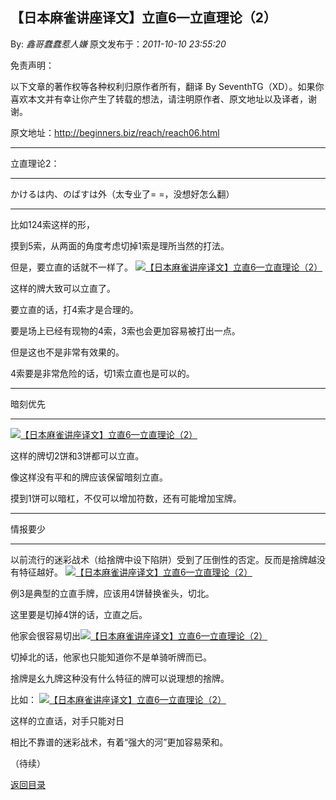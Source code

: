 ## 【日本麻雀讲座译文】立直6—立直理论（2）

By: *鑫哥蠢蠢惹人嫌* 原文发布于：*2011-10-10 23:55:20*

免责声明：

以下文章的著作权等各种权利归原作者所有，翻译 By
SeventhTG（XD）。如果你喜欢本文并有幸让你产生了转载的想法，请注明原作者、原文地址以及译者，谢谢。

原文地址：http://beginners.biz/reach/reach06.html

------------------------------------------------------------------------------------

立直理论2：

------------------------------------------------------------------------------------

かけるは内、のばすは外（太专业了= =，没想好怎么翻）

------------------------------------------------------------------------------------

比如124索这样的形，

摸到5索，从两面的角度考虑切掉1索是理所当然的打法。

但是，要立直的话就不一样了。
[![【日本麻雀讲座译文】立直6&mdash;立直理论（2）](http://s11.sinaimg.cn/middle/7f78b76fgaef3e416ce7a&amp;690)](http://photo.blog.sina.com.cn/showpic.html#blogid=7f78b76f0100y3gb&url=http://s11.sinaimg.cn/orignal/7f78b76fgaef3e416ce7a)

这样的牌大致可以立直了。

要立直的话，打4索才是合理的。

要是场上已经有现物的4索，3索也会更加容易被打出一点。

但是这也不是非常有效果的。

4索要是非常危险的话，切1索立直也是可以的。

------------------------------------------------------------------------------------

暗刻优先

------------------------------------------------------------------------------------
[![【日本麻雀讲座译文】立直6&mdash;立直理论（2）](http://s14.sinaimg.cn/middle/7f78b76fg77e5317c610d&amp;690)](http://photo.blog.sina.com.cn/showpic.html#blogid=7f78b76f0100y3gb&url=http://s14.sinaimg.cn/orignal/7f78b76fg77e5317c610d)

这样的牌切2饼和3饼都可以立直。

像这样没有平和的牌应该保留暗刻立直。

摸到1饼可以暗杠，不仅可以增加符数，还有可能增加宝牌。

------------------------------------------------------------------------------------

情报要少

------------------------------------------------------------------------------------

以前流行的迷彩战术（给捨牌中设下陷阱）受到了压倒性的否定。反而是捨牌越没有特征越好。
[![【日本麻雀讲座译文】立直6&mdash;立直理论（2）](http://s5.sinaimg.cn/middle/7f78b76fgaef401ee6a74&amp;690)](http://photo.blog.sina.com.cn/showpic.html#blogid=7f78b76f0100y3gb&url=http://s5.sinaimg.cn/orignal/7f78b76fgaef401ee6a74)

例3是典型的立直手牌，应该用4饼替换雀头，切北。

这里要是切掉4饼的话，立直之后。

他家会很容易切出[![【日本麻雀讲座译文】立直6&mdash;立直理论（2）](http://s10.sinaimg.cn/middle/7f78b76fgaef4063e10d9&amp;690)](http://photo.blog.sina.com.cn/showpic.html#blogid=7f78b76f0100y3gb&url=http://s10.sinaimg.cn/orignal/7f78b76fgaef4063e10d9)

切掉北的话，他家也只能知道你不是单骑听牌而已。

捨牌是幺九牌这种没有什么特征的牌可以说理想的捨牌。

比如：
[![【日本麻雀讲座译文】立直6&mdash;立直理论（2）](http://s9.sinaimg.cn/middle/7f78b76fgaef40cc76b08&amp;690)](http://photo.blog.sina.com.cn/showpic.html#blogid=7f78b76f0100y3gb&url=http://s9.sinaimg.cn/orignal/7f78b76fgaef40cc76b08)

这样的立直话，对手只能对日

相比不靠谱的迷彩战术，有着“强大的河”更加容易荣和。

（待续）

[返回目录](index.html)

